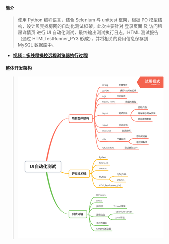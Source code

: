 #### 简介

> 使用 Python 编程语言，结合 Selenium 与 unittest 框架，根据 PO 模型结构，设计贝壳找房网的自动化测试框架。此次主要针对 登录页面 及 访问租房详情页 进行 UI 自动化测试，最终输出测试执行日志，HTML 测试报告（通过 HTMLTestRunner_PY3 形成），并将相关的费用信息保存到 MySQL 数据库中。

- **[视频：多线程操控远程浏览器执行过程](https://www.bilibili.com/video/BV1S5411x7M2/)**



#### 整体开发架构

> ![image](https://github.com/Leofighting/beike_UI_autotest/blob/master/utils/01.png)
